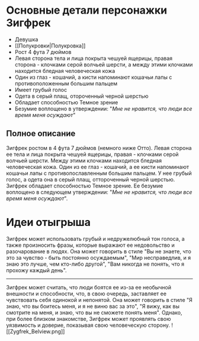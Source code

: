 # Основные детали персонажки Зигфрек

- Девушка
- [[Полукровки|Полукровка]]
- Рост 4 фута 7 дюймов
- Левая сторона тела и лица покрыта чешуей ящерицы, правая сторона - клочками серой волчьей шерсти, а между этими клочками находится бледная человеческая кожа
- Один из глаз - кошачий, а кисти напоминают кошачьи лапы с противоположенным большим пальцем
- Имеет грубый голос
- Одета в серый плащ, отороченный черной шерстью
- Обладает способностью Темное зрение
- Безумие воплощено в утверждении: "_Мне не нравится, что люди все время меня осуждают_"

## Полное описание

Зигфрек ростом в 4 фута 7 дюймов (немного ниже Отто). Левая сторона ее тела и лица покрыта чешуей ящерицы, правая - клочками серой волчьей шерсти. Между этими клочками находится бледная человеческая кожа. Один из ее глаз - кошачий, а ее кисти напоминают кошачьи лапы с противопославленным большим пальцем. У нее грубый голос, а одета она в серый плащ, оттороченный черной шерстью.
Зигфрек обладает способностью Темное зрение. Ее безумие воплощено в следующем утверждении: "*Мне не нравится, что люди все время меня осуждают*".

# Идеи отыгрыша
Зигфрек может использовать грубый и недружелюбный тон голоса, а также произносить фразы, которые выражают ее недовольство и разочарование в людях. Она может говорить в стиле "Вы не знаете, что это за чувство - быть постоянно осуждаемым", "Мир несправедлив, и я знаю это лучше, чем кто-либо другой", "Вам никогда не понять, что я прохожу каждый день".

---
Зигфрек может считать, что люди боятся ее из-за ее необычной внешности и способности, что, в свою очередь, заставляет ее чувствовать себя одинокой и непонятой. Она может говорить в стиле "Я знаю, что вы боитесь меня, и я не виню вас за это", "Я вижу, как вы смотрите на меня, и знаю, что вы не сможете понять меня". Однако, при более близком знакомстве, Зигфрек может проявлять свою уязвимость и доверие, показывая свою человеческую сторону.
![[Zygfrek_Belview.png]]